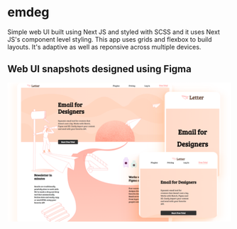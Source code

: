 # emdeg

Simple web UI built using Next JS and styled with SCSS and it uses Next JS's component level styling. This app uses grids and flexbox to build layouts. It's adaptive as well as reponsive across multiple devices.

## Web UI snapshots designed using Figma

![](./docs/imgs/cover-ui.png)
